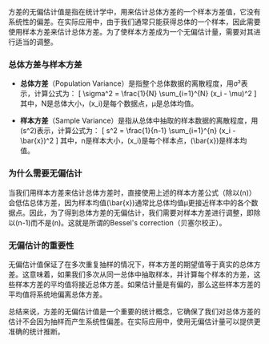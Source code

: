 方差的无偏估计值是指在统计学中，用来估计总体方差的一个样本方差值，它没有系统性的偏差。在实际应用中，由于我们通常只能获得总体的一个样本，因此需要使用样本方差来估计总体方差。为了使样本方差成为一个无偏估计量，需要对其进行适当的调整。

### 总体方差与样本方差

- **总体方差**（Population Variance）是指整个总体数据的离散程度，用σ²表示，计算公式为：
  \[ \sigma^2 = \frac{1}{N} \sum_{i=1}^{N} (x_i - \mu)^2 \]
  其中，N是总体大小，\(x_i\)是每个数据点，μ是总体均值。

- **样本方差**（Sample Variance）是指从总体中抽取的样本数据的离散程度，用\(s^2\)表示，计算公式为：
  \[ s^2 = \frac{1}{n-1} \sum_{i=1}^{n} (x_i - \bar{x})^2 \]
  其中，n是样本大小，\(x_i\)是每个样本点，\(\bar{x}\)是样本均值。

### 为什么需要无偏估计

当我们用样本方差来估计总体方差时，直接使用上述的样本方差公式（除以\(n\)）会低估总体方差，因为样本均值\(\bar{x}\)通常比总体均值μ更接近样本中的各个数据点。因此，为了得到总体方差的无偏估计，我们需要对样本方差进行调整，即除以\(n-1\)而不是\(n\)。这就是所谓的Bessel's correction（贝塞尔校正）。

### 无偏估计的重要性

无偏估计值保证了在多次重复抽样的情况下，样本方差的期望值等于真实的总体方差。这意味着，如果我们多次从同一总体中抽取样本，并计算每个样本的方差，这些样本方差的平均值将接近总体方差。如果估计量是有偏的，那么这些样本方差的平均值将系统地偏离总体方差。

总结来说，方差的无偏估计值是一个重要的统计概念，它确保了我们对总体方差的估计不会因为抽样而产生系统性偏差。在实际应用中，使用无偏估计量可以提供更准确的统计推断。